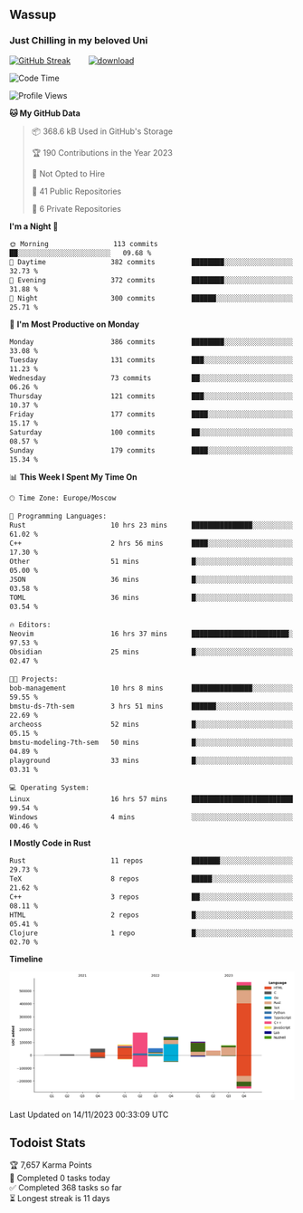 ## Wassup 
### Just Chilling in my beloved Uni 

<!--
-->

[![GitHub Streak](http://github-readme-streak-stats.herokuapp.com?user=archeoss&theme=shades-of-purple&hide_border=true&date_format=j%20M%5B%20Y%5D)](https://git.io/streak-stats)&nbsp;&nbsp;&nbsp;&nbsp;&nbsp;&nbsp;&nbsp;&nbsp;[![download](https://user-images.githubusercontent.com/68448737/147796309-d8b65b1d-4dde-40d9-b03a-2b42aaa6cd43.jpeg)
](http://bmstu.ru/)

<!--START_SECTION:waka-->
![Code Time](http://img.shields.io/badge/Code%20Time-2%2C038%20hrs%2028%20mins-blue)

![Profile Views](http://img.shields.io/badge/Profile%20Views-0-blue)

**🐱 My GitHub Data** 

> 📦 368.6 kB Used in GitHub's Storage 
 > 
> 🏆 190 Contributions in the Year 2023
 > 
> 🚫 Not Opted to Hire
 > 
> 📜 41 Public Repositories 
 > 
> 🔑 6 Private Repositories 
 > 
**I'm a Night 🦉** 

```text
🌞 Morning                113 commits         ██░░░░░░░░░░░░░░░░░░░░░░░   09.68 % 
🌆 Daytime                382 commits         ████████░░░░░░░░░░░░░░░░░   32.73 % 
🌃 Evening                372 commits         ████████░░░░░░░░░░░░░░░░░   31.88 % 
🌙 Night                  300 commits         ██████░░░░░░░░░░░░░░░░░░░   25.71 % 
```
📅 **I'm Most Productive on Monday** 

```text
Monday                   386 commits         ████████░░░░░░░░░░░░░░░░░   33.08 % 
Tuesday                  131 commits         ███░░░░░░░░░░░░░░░░░░░░░░   11.23 % 
Wednesday                73 commits          ██░░░░░░░░░░░░░░░░░░░░░░░   06.26 % 
Thursday                 121 commits         ███░░░░░░░░░░░░░░░░░░░░░░   10.37 % 
Friday                   177 commits         ████░░░░░░░░░░░░░░░░░░░░░   15.17 % 
Saturday                 100 commits         ██░░░░░░░░░░░░░░░░░░░░░░░   08.57 % 
Sunday                   179 commits         ████░░░░░░░░░░░░░░░░░░░░░   15.34 % 
```


📊 **This Week I Spent My Time On** 

```text
🕑︎ Time Zone: Europe/Moscow

💬 Programming Languages: 
Rust                     10 hrs 23 mins      ███████████████░░░░░░░░░░   61.02 % 
C++                      2 hrs 56 mins       ████░░░░░░░░░░░░░░░░░░░░░   17.30 % 
Other                    51 mins             █░░░░░░░░░░░░░░░░░░░░░░░░   05.00 % 
JSON                     36 mins             █░░░░░░░░░░░░░░░░░░░░░░░░   03.58 % 
TOML                     36 mins             █░░░░░░░░░░░░░░░░░░░░░░░░   03.54 % 

🔥 Editors: 
Neovim                   16 hrs 37 mins      ████████████████████████░   97.53 % 
Obsidian                 25 mins             █░░░░░░░░░░░░░░░░░░░░░░░░   02.47 % 

🐱‍💻 Projects: 
bob-management           10 hrs 8 mins       ███████████████░░░░░░░░░░   59.55 % 
bmstu-ds-7th-sem         3 hrs 51 mins       ██████░░░░░░░░░░░░░░░░░░░   22.69 % 
archeoss                 52 mins             █░░░░░░░░░░░░░░░░░░░░░░░░   05.15 % 
bmstu-modeling-7th-sem   50 mins             █░░░░░░░░░░░░░░░░░░░░░░░░   04.89 % 
playground               33 mins             █░░░░░░░░░░░░░░░░░░░░░░░░   03.31 % 

💻 Operating System: 
Linux                    16 hrs 57 mins      █████████████████████████   99.54 % 
Windows                  4 mins              ░░░░░░░░░░░░░░░░░░░░░░░░░   00.46 % 
```

**I Mostly Code in Rust** 

```text
Rust                     11 repos            ███████░░░░░░░░░░░░░░░░░░   29.73 % 
TeX                      8 repos             █████░░░░░░░░░░░░░░░░░░░░   21.62 % 
C++                      3 repos             ██░░░░░░░░░░░░░░░░░░░░░░░   08.11 % 
HTML                     2 repos             █░░░░░░░░░░░░░░░░░░░░░░░░   05.41 % 
Clojure                  1 repo              █░░░░░░░░░░░░░░░░░░░░░░░░   02.70 % 
```



**Timeline**

![Lines of Code chart](https://raw.githubusercontent.com/archeoss/archeoss/master/assets/bar_graph.png)


 Last Updated on 14/11/2023 00:33:09 UTC
<!--END_SECTION:waka-->

## Todoist Stats

<!-- TODO-IST:START -->
🏆  7,657 Karma Points           
🌸  Completed 0 tasks today           
✅  Completed 368 tasks so far           
⏳  Longest streak is 11 days
<!-- TODO-IST:END -->
